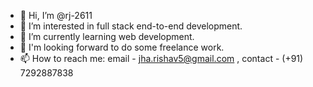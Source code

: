 - 👋 Hi, I’m @rj-2611
- 👀 I’m interested in full stack end-to-end development. 
- 🌱 I’m currently learning web development.
- 💞 I'm looking forward to do some freelance work.
- 📫 How to reach me: email - jha.rishav5@gmail.com , contact - (+91) 7292887838

<!---
rj-2611/rj-2611 is a ✨ special ✨ repository because its `README.md` (this file) appears on your GitHub profile.
You can click the Preview link to take a look at your changes.
--->
